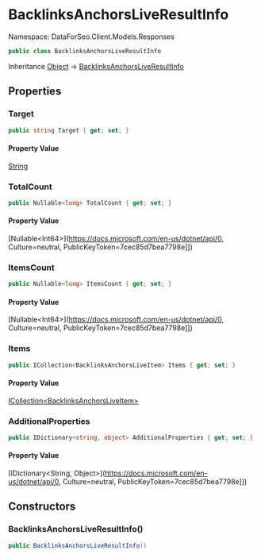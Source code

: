 # BacklinksAnchorsLiveResultInfo

Namespace: DataForSeo.Client.Models.Responses

```csharp
public class BacklinksAnchorsLiveResultInfo
```

Inheritance [Object](https://docs.microsoft.com/en-us/dotnet/api/Object) → [BacklinksAnchorsLiveResultInfo](./BacklinksAnchorsLiveResultInfo.md)

## Properties

### **Target**

```csharp
public string Target { get; set; }
```

#### Property Value

[String](https://docs.microsoft.com/en-us/dotnet/api/String)<br>

### **TotalCount**

```csharp
public Nullable<long> TotalCount { get; set; }
```

#### Property Value

[Nullable&lt;Int64&gt;](https://docs.microsoft.com/en-us/dotnet/api/0, Culture=neutral, PublicKeyToken=7cec85d7bea7798e]])<br>

### **ItemsCount**

```csharp
public Nullable<long> ItemsCount { get; set; }
```

#### Property Value

[Nullable&lt;Int64&gt;](https://docs.microsoft.com/en-us/dotnet/api/0, Culture=neutral, PublicKeyToken=7cec85d7bea7798e]])<br>

### **Items**

```csharp
public ICollection<BacklinksAnchorsLiveItem> Items { get; set; }
```

#### Property Value

[ICollection&lt;BacklinksAnchorsLiveItem&gt;](./BacklinksAnchorsLiveItem.md)<br>

### **AdditionalProperties**

```csharp
public IDictionary<string, object> AdditionalProperties { get; set; }
```

#### Property Value

[IDictionary&lt;String, Object&gt;](https://docs.microsoft.com/en-us/dotnet/api/0, Culture=neutral, PublicKeyToken=7cec85d7bea7798e]])<br>

## Constructors

### **BacklinksAnchorsLiveResultInfo()**

```csharp
public BacklinksAnchorsLiveResultInfo()
```

